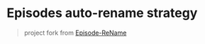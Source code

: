 # Episodes auto-rename strategy

> project fork from [Episode-ReName](https://github.com/Nriver/Episode-ReName)

